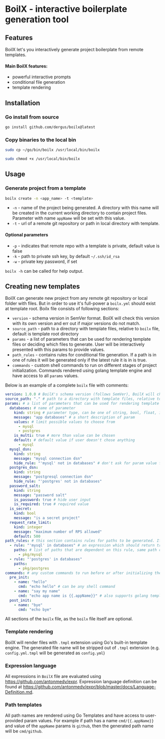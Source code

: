 # BoilX - interactive boilerplate generation tool

## Features
BoilX let's you interactively generate project boilerplate from remote templates.

#### Main BoilX features:
- powerful interactive prompts
- conditional file generation
- template rendering

## Installation
### Go install from source 
```bash
go install github.com/dergus/boilx@latest
```

### Copy binaries to the local bin
```bash
sudo cp ~/go/bin/boilx /usr/local/bin/boilx

sudo chmod +x /usr/local/bin/boilx
```

## Usage
### Generate project from a template
```bash
boilx create -n <app_name> -t <template>
```
- `-n` - name of the project being generated. A directory with this name will be created in the current working directory to contain project files. Parameter with name `appName` will be set with this value.
- `-t` - url of a remote git repository or path in local directory with template.

#### Optional parameters
- `-p` - indicates that remote repo with a template is private, default value is false
- `-k` - path to private ssh key, by default `~/.ssh/id_rsa`
- `-w` - private key password, if set

`boilx -h` can be called for help output.

## Creating new templates
BoilX can generate new project from any remote git repository or local folder with files.
But in order to use it's full-power a `boilx.yml` should exist at template root.
Boilx file consists of following sections:
- `version` - schema version in SemVer format. BoilX will check this version with its own version and err out if major versions do not match.
- `source_path` - path to a directory with template files, relative to `boilx` file, default is template root directory
- `params` - a list of parameters that can be used for rendering template files or deciding which files to generate. User will be interactively presented with this params to provide values.
- `path_rules` - contains rules for conditional file generation. If a path is in one of rules it will be generated only if the latest rule it is in is true.
- `commands` - custom shell commands to run on different stages of project initialization. Commands rendered using golang template engine and have access to all `params` values.

Below is an example of a complete `boilx` file with comments:
```yaml
version: 1.0.0 # BoilX's schema version (follows SemVer), BoilX will check its version with the template's version and err out if major versions are different
source_path: "." # path to a directory with template files, relative to boilx file, default is template root directory
params: # a list of parameters that can be used for rendering template files or deciding which files to generate. User will be interactively presented with this params to provide values.
  databases: # name of parameter
    kind: string # parameter type, can be one of string, bool, float, integer
    message: "app databases" # a short description of param
    values: # limit possible values to choose from
      - mysql
      - postgres
    is_multi: true # more than value can be chosen
    default: # default value if user doesn't chose anything
      - mysql
  mysql_dsn:
    kind: string
    message: "mysql connection dsn"
    hide_rule: "'mysql' not in databases" # don't ask for param value from user if expr returns tru
  postgres_dsn:
    kind: string
    message: "postgresql connection dsn"
    hide_rule: "'postgres' not in databases"
  password_salt:
    kind: string
    message: "password salt"
    is_password: true # hide user input
    is_required: true # required value
  is_secret:
    kind: bool
    message: "is a secret project"
  request_rate_limit:
    kind: integer
    message: "maximum number of RPS allowed"
    default: 500
path_rules: # this section contains rules for paths to be generated. If path is in one of rules it will be generated only if the latest rule it is in is true.
  - rule: "'mysql' in databases" # an expression which should return true in order for path to be included in generated project. Param values can be used here.
    paths: # list of paths that are dependent on this rule, same path can be included in several path rules. Paths evaluated in order described here so if path is included or not depends on the result of the latest executed rule with that path.
      - pkg/mysql
  - rule: "'postgres' in databases"
    paths:
      - pkg/postgres
commands: # any custom commands to run before or after initializing the project.
  pre_init:
    - name: "hello"
      cmd: "echo hello" # can be any shell command
    - name: "say my name"
      cmd: "echo app name is {{.appName}}" # also supports golang template rendering with all param values available.
  post_init:
    - name: "bye"
      cmd: "echo bye"
```

All sections of the `boilx` file, as the `boilx` file itself are optional. 

### Template rendering
BoilX will render files with `.tmpl` extension using Go's built-in template engine.
The generated file name will be stripped out of `.tmpl` extension (e.g. `config.yml.tmpl` will be generated as `config.yml`)

### Expression language
All expressions in `BoilX` file are evaluated using https://github.com/antonmedv/expr.
Expression language definition can be found at https://github.com/antonmedv/expr/blob/master/docs/Language-Definition.md.

### Path templates
All path names are rendered using Go Templates and have access to user-provided param values. For example if path has a name `cmd/{{.appName}}` and value of the `appName` params is `github`, then the generated path name will be `cmd/github`.
